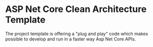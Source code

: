 ﻿# ASP Net Core Clean Architecture Template
 
 The project template is offering a "plug and play" code which makes possible to develop and run in a faster way Asp Net Core APIs.
 
 
